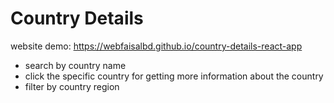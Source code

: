 # Country Details

website demo: https://webfaisalbd.github.io/country-details-react-app

- search by country name
- click the specific country for getting more information about the country
- filter by country region